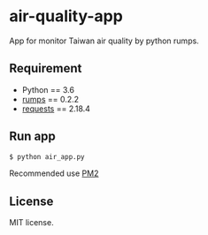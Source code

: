 # air-quality-app
App for monitor Taiwan air quality by python rumps.

## Requirement
  * Python == 3.6
  * [rumps](https://github.com/jaredks/rumps) == 0.2.2
  * [requests](https://github.com/requests/requests) == 2.18.4

## Run app
```bash
$ python air_app.py
```

Recommended use [PM2](https://github.com/Unitech/PM2)

## License
MIT license.
